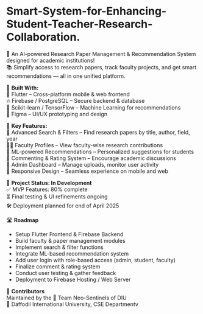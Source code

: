 # Smart-System-for-Enhancing-Student-Teacher-Research-Collaboration.

🚀 An AI-powered Research Paper Management & Recommendation System designed for academic institutions!  
📚 Simplify access to research papers, track faculty projects, and get smart recommendations — all in one unified platform.  

🔧 **Built With:**  
💙 Flutter – Cross-platform mobile & web frontend  
🔥 Firebase / PostgreSQL – Secure backend & database  
🧠 Scikit-learn / TensorFlow – Machine Learning for recommendations  
🎨 Figma – UI/UX prototyping and design  

🧩 **Key Features:**  
🔎 Advanced Search & Filters – Find research papers by title, author, field, year  
👨‍🏫 Faculty Profiles – View faculty-wise research contributions  
🤖 ML-powered Recommendations – Personalized suggestions for students  
💬 Commenting & Rating System – Encourage academic discussions  
🧾 Admin Dashboard – Manage uploads, monitor user activity  
📱 Responsive Design – Seamless experience on mobile and web  

🚧 **Project Status: In Development**  
✅ MVP Features: 80% complete  
⏳ Final testing & UI refinements ongoing  
🛠️ Deployment planned for end of April 2025  

🛣️ **Roadmap**  
- Setup Flutter Frontend & Firebase Backend  
- Build faculty & paper management modules  
- Implement search & filter functions  
- Integrate ML-based recommendation system  
- Add user login with role-based access (admin, student, faculty)  
- Finalize comment & rating system  
- Conduct user testing & gather feedback  
- Deployment to Firebase Hosting / Web Server  

🤝 **Contributors**  
Maintained by the 🧠 Team Neo-Sentinels of DIU  
📍 Daffodil International University, CSE Departmentv

